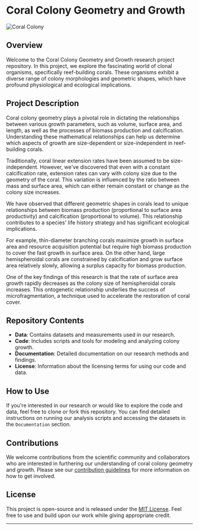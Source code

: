 # Coral Colony Geometry and Growth

![Coral Colony](coral_image.jpg)

## Overview

Welcome to the Coral Colony Geometry and Growth research project repository. In this project, we explore the fascinating world of clonal organisms, specifically reef-building corals. These organisms exhibit a diverse range of colony morphologies and geometric shapes, which have profound physiological and ecological implications.

## Project Description

Coral colony geometry plays a pivotal role in dictating the relationships between various growth parameters, such as volume, surface area, and length, as well as the processes of biomass production and calcification. Understanding these mathematical relationships can help us determine which aspects of growth are size-dependent or size-independent in reef-building corals.

Traditionally, coral linear extension rates have been assumed to be size-independent. However, we've discovered that even with a constant calcification rate, extension rates can vary with colony size due to the geometry of the coral. This variation is influenced by the ratio between mass and surface area, which can either remain constant or change as the colony size increases.

We have observed that different geometric shapes in corals lead to unique relationships between biomass production (proportional to surface area productivity) and calcification (proportional to volume). This relationship contributes to a species' life history strategy and has significant ecological implications.

For example, thin-diameter branching corals maximize growth in surface area and resource acquisition potential but require high biomass production to cover the fast growth in surface area. On the other hand, large hemispheroidal corals are constrained by calcification and grow surface area relatively slowly, allowing a surplus capacity for biomass production.

One of the key findings of this research is that the rate of surface area growth rapidly decreases as the colony size of hemispheroidal corals increases. This ontogenetic relationship underlies the success of microfragmentation, a technique used to accelerate the restoration of coral cover.

## Repository Contents

- **Data**: Contains datasets and measurements used in our research.
- **Code**: Includes scripts and tools for modeling and analyzing colony growth.
- **Documentation**: Detailed documentation on our research methods and findings.
- **License**: Information about the licensing terms for using our code and data.

## How to Use

If you're interested in our research or would like to explore the code and data, feel free to clone or fork this repository. You can find detailed instructions on running our analysis scripts and accessing the datasets in the `Documentation` section.

## Contributions

We welcome contributions from the scientific community and collaborators who are interested in furthering our understanding of coral colony geometry and growth. Please see our [contribution guidelines](CONTRIBUTING.md) for more information on how to get involved.

## License

This project is open-source and is released under the [MIT License](LICENSE). Feel free to use and build upon our work while giving appropriate credit.

---
